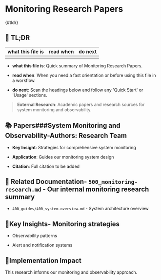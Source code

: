 <!-- CONTEXT_REFERENCE: 400_guides/400_context-priority-guide.md -->
<!-- MODULE_REFERENCE: 400_guides/400_system-overview.md -->

# Monitoring Research Papers

{#tldr}

## 🔎 TL;DR

| what this file is | read when | do next |
|---|---|---|
|  |  |  |

- **what this file is**: Quick summary of Monitoring Research Papers.

- **read when**: When you need a fast orientation or before using this file in a workflow.

- **do next**: Scan the headings below and follow any 'Quick Start' or 'Usage' sections.

> **External Research**: Academic papers and research sources for system monitoring and observability.

## 📚 **Papers**###**System Monitoring and Observability**-**Authors**: Research Team

- **Key Insight**: Strategies for comprehensive system monitoring

- **Application**: Guides our monitoring system design

- **Citation**: Full citation to be added

## 🔗 **Related Documentation**- `500_monitoring-research.md` - Our internal monitoring research summary

- `400_guides/400_system-overview.md` - System architecture overview

## 📖**Key Insights**- Monitoring strategies

- Observability patterns

- Alert and notification systems

## 🎯**Implementation Impact**

This research informs our monitoring and observability approach.
